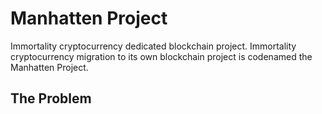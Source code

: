 # Manhatten Project
Immortality cryptocurrency dedicated blockchain project. Immortality cryptocurrency migration to its own blockchain project is codenamed the Manhatten Project. 

## The Problem
